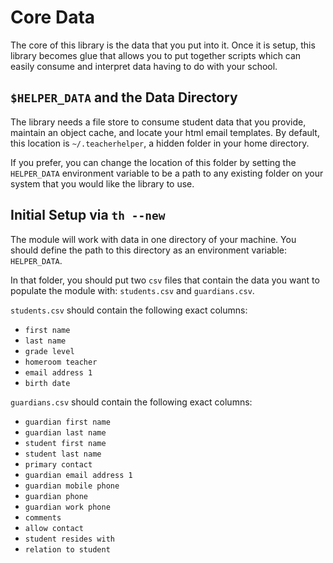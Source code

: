 # Core Data

The core of this library is the data that you put into it. Once it is setup,
this library becomes glue that allows you to put together scripts which
can easily consume and interpret data having to do with your school.

## `$HELPER_DATA` and the Data Directory

The library needs a file store to consume student data that you provide,
maintain an object cache, and locate your html email templates. By default,
this location is `~/.teacherhelper`, a hidden folder in your home directory.

If you prefer, you can change the location of this folder by setting the
`HELPER_DATA` environment variable to be a path to any existing folder on your
system that you would like the library to use.

## Initial Setup via `th --new`

The module will work with data in one directory of your machine. You should
define the path to this directory as an environment variable: `HELPER_DATA`.

In that folder, you should put two `csv` files that contain the data you want
to populate the module with: `students.csv` and `guardians.csv`.

`students.csv` should contain the following exact columns:

- `first name`
- `last name`
- `grade level`
- `homeroom teacher`
- `email address 1`
- `birth date`

`guardians.csv` should contain the following exact columns:

- `guardian first name`
- `guardian last name`
- `student first name`
- `student last name`
- `primary contact`
- `guardian email address 1`
- `guardian mobile phone`
- `guardian phone`
- `guardian work phone`
- `comments`
- `allow contact`
- `student resides with`
- `relation to student`

